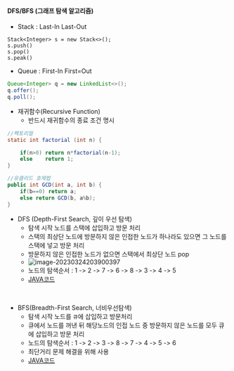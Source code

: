 #### DFS/BFS (그래프 탐색 알고리즘)

+ Stack : Last-In Last-Out

```jav
Stack<Integer> s = new Stack<>();
s.push()
s.pop()
s.peak()
```



+ Queue : First-In First=Out

```java
Queue<Integer> q = new LinkedList<>();
q.offer();
q.poll();
```



+ 재귀함수(Recursive Function)
  + 반드시 재귀함수의 종료 조건 명시

```java
//팩토리얼
static int factorial (int n) {

    if(n>0) return n*factorial(n-1);
    else	return 1;
}
```

```java
//유클리드 호제법
public int GCD(int a, int b) {
    if(b==0) return a;
    else return GCD(b, a%b);
}
```



+ DFS (Depth-First Search, 깊이 우선 탐색)
  + 탐색 시작 노드를 스택에 삽입하고 방문 처리
  + 스택의 최상단 노드에 방문하지 않은 인접한 노드가 하나라도 있으면 그 노드를 스택에 넣고 방문 처리
  + 방문하지 않은 인접한 노드가 없으면 스택에서 최상단 노드 pop
  + ![image-20230324203900397](https://github.com/beeguriri/Java_SelfStudy/blob/main/Java_Study/images/DFS_1.png?raw=true)
  + 노드의 탐색순서 : 1 -> 2 -> 7 -> 6 -> 8 -> 3 -> 4 -> 5
  + [JAVA코드](https://github.com/ndb796/python-for-coding-test/blob/master/5/8.java)

​					

+ BFS(Breadth-First Search, 너비우선탐색)
  + 탐색 시작 노드를 `큐`에  삽입하고 방문처리
  + 큐에서 노드를 꺼낸 뒤 해당노드의 인접 노드 중 방문하지 않은 노드를 모두 큐에 삽입하고 방문 처리
  + 노드의 탐색순서 : 1 -> 2 -> 3 -> 8 -> 7 -> 4 -> 5 -> 6
  + 최단거리 문제 해결을 위해 사용
  + [JAVA코드](https://github.com/ndb796/python-for-coding-test/blob/master/5/9.java)
